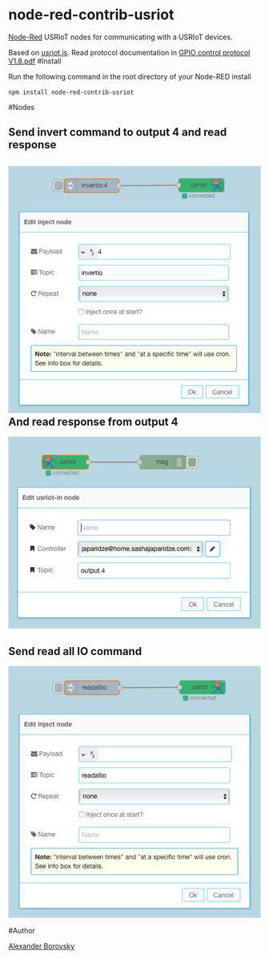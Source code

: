 node-red-contrib-usriot
========================

[Node-Red][1] USRIoT nodes for communicating with a USRIoT devices.

Based on [usriot.js][2].
Read protocol documentation in [GPIO control protocol V1.8.pdf][4]
#Install

Run the following command in the root directory of your Node-RED install

    npm install node-red-contrib-usriot

#Nodes

Send invert command to output 4 and read response
-------
![write_output_4](./doc/write_invertio_4.png)
And read response from output 4
-------
![read_output.4.png](./doc/read_output_4.png)

Send read all IO command
-------
![read_readallio](./doc/send_readallio.png)

#Author

[Alexander Borovsky][3] 


[1]:http://nodered.org
[2]:https://www.npmjs.com/package/usriot.js
[3]:https://github.com/aborovsky
[4]:http://www.usriot.com/download/LonHand/GPIO%20control%20protocol%20V1.8.pdf